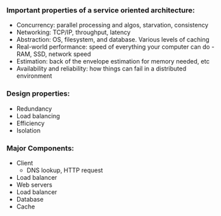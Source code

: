 
### Important properties of a service oriented architecture:
 - Concurrency: parallel processing and algos, starvation, consistency
 - Networking: TCP/IP, throughput, latency
 - Abstraction: OS, filesystem, and database. Various levels of caching
 - Real-world performance: speed of everything your computer can do - RAM, SSD, network speed
 - Estimation: back of the envelope estimation for memory needed, etc
 - Availability and reliability: how things can fail in a distributed environment

### Design properties:
 - Redundancy
 - Load balancing
 - Efficiency
 - Isolation

### Major Components:
 - Client
   - DNS lookup, HTTP request
 - Load balancer
 - Web servers
 - Load balancer
 - Database
 - Cache
